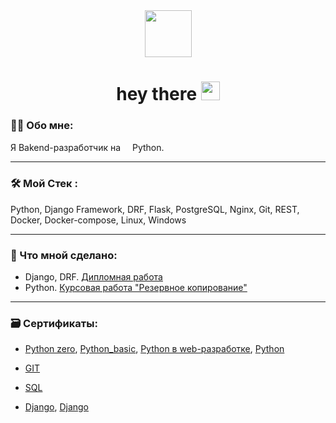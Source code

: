 <div id="header" align="center">
  <img src="https://media.giphy.com/media/M9gbBd9nbDrOTu1Mqx/giphy.gif?cid=790b7611wdvayv2jtzzeewtwpf4d3fecxx2n2fawfqtwnvlm&ep=v1_gifs_search&rid=giphy.gif&ct=g" width="75"/>
  <div id="badges">

  </div>
    <img src="https://komarev.com/ghpvc/?username=Maxval13&style=plastic&color=blue" alt=""/>
    <h1> hey there <img src="https://media.giphy.com/media/hvRJCLFzcasrR4ia7z/giphy.gif" width="30px"/> </h1>
 </div>
<!-- <div align="center">
  <img src="https://media.giphy.com/media/v1.Y2lkPTc5MGI3NjExcWlwYXlid21iMTJ2cHo3dXhldmxzN2EwNG00ZmV0NXJyaHJzNDJtYiZlcD12MV9pbnRlcm5hbF9naWZfYnlfaWQmY3Q9Zw/p4NLw3I4U0idi/giphy.gif" width="400" height="200"/>
</div> -->

### :man_technologist: Обо мне:

Я Bakend-разработчик на <img src="https://media.giphy.com/media/v1.Y2lkPTc5MGI3NjExbm43YmJhdm03dXVwYXhoNDJ6cWl3YWY2MTF0dm15MTVlMmloZHE0OCZlcD12MV9pbnRlcm5hbF9naWZfYnlfaWQmY3Q9Zw/KAq5w47R9rmTuvWOWa/giphy.gif" width="15">Python.

---

### :hammer_and_wrench: Мой Стек :

Python, Django Framework, DRF, Flask, PostgreSQL, Nginx, Git, REST, Docker, Docker-compose, Linux, Windows

---

### 📖 Что мной сделано:

- Django,  DRF. [Дипломная работа](https://github.com/Maxval13/Diplom)
- Python. [Курсовая работа "Резервное копирование"](https://github.com/Maxval13/VK-foto-Ydisk)
 

---

### 🗃️ Сертификаты:

  -  [Python zero](https://github.com/Maxval13/Maxval13/blob/cert/certificate/python.pdf), [Python_basic](https://github.com/Maxval13/Maxval13/blob/cert/certificate/basicPY.pdf), [Python в web-разработке](https://github.com/Maxval13/Maxval13/blob/cert/certificate/WEBPY.pdf), [Python](https://github.com/Maxval13/Maxval13/blob/cert/certificate/ADPY.pdf)

  -  [GIT](https://github.com/Maxval13/Maxval13/blob/cert/certificate/Git.pdf)

  -  [SQL](https://github.com/Maxval13/Maxval13/blob/cert/certificate/SQLPY.pdf)

  -  [Django](https://github.com/Maxval13/Maxval13/blob/cert/certificate/Django.pdf), [Django](https://github.com/Maxval13/Maxval13/blob/cert/certificate/stepik_django.pdf)
